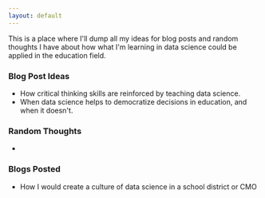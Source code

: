 ```yaml
---
layout: default
---
```


This is a place where I'll dump all my ideas for blog posts and random thoughts I have about how what I'm learning in data science could be applied in the education field.

### Blog Post Ideas
* How critical thinking skills are reinforced by teaching data science.
* When data science helps to democratize decisions in education, and when it doesn't.


### Random Thoughts
*

### Blogs Posted
* How I would create a culture of data science in a school district or CMO

